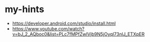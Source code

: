 # my-hints

* https://developer.android.com/studio/install.html
* https://www.youtube.com/watch?v=bJ_2_AQboc0&list=PLc7fMPfZwlVjb9N5jOyqI73nlJ_ETXpER
